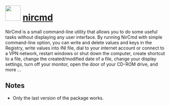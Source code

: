 ﻿# <img src="" width="48" height="48"/> [nircmd](https://chocolatey.org/packages/nircmd)


NirCmd is a small command-line utility that allows you to do some useful tasks without displaying any user interface. By running NirCmd with simple command-line option, you can write and delete values and keys in the Registry, write values into INI file, dial to your internet account or connect to a VPN network, restart windows or shut down the computer, create shortcut to a file, change the created/modified date of a file, change your display settings, turn off your monitor, open the door of your CD-ROM drive, and more ...

## Notes

- Only the last version of the package works.

